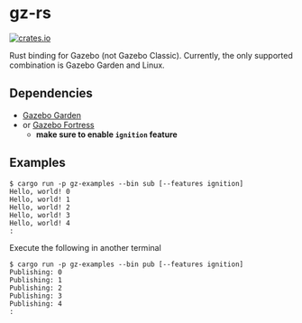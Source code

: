 # gz-rs

[![crates.io](https://img.shields.io/crates/v/gz.svg)](https://crates.io/crates/gz)

Rust binding for Gazebo (not Gazebo Classic). Currently, the only supported combination is Gazebo Garden and Linux.

## Dependencies

- [Gazebo Garden](https://gazebosim.org/docs/garden/install)
- or [Gazebo Fortress](https://gazebosim.org/docs/fortress/install)
  - **make sure to enable `ignition` feature**

## Examples

```no_rust
$ cargo run -p gz-examples --bin sub [--features ignition]
Hello, world! 0
Hello, world! 1
Hello, world! 2
Hello, world! 3
Hello, world! 4
:
```

Execute the following in another terminal

```no_rust
$ cargo run -p gz-examples --bin pub [--features ignition]
Publishing: 0
Publishing: 1
Publishing: 2
Publishing: 3
Publishing: 4
:
```
